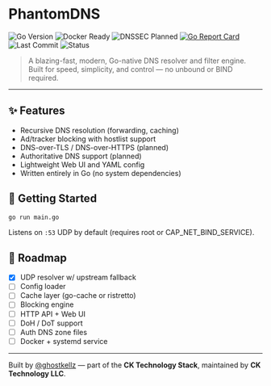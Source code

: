 # PhantomDNS

![Go Version](https://img.shields.io/badge/go-1.22+-blue)
![Docker Ready](https://img.shields.io/badge/docker-image--planned-blue)
![DNSSEC Planned](https://img.shields.io/badge/DNSSEC-support--planned-lightgrey)
[![Go Report Card](https://goreportcard.com/badge/github.com/ghostkellz/PhantomDNS)](https://goreportcard.com/report/github.com/ghostkellz/PhantomDNS)
![Last Commit](https://img.shields.io/github/last-commit/ghostkellz/PhantomDNS)
![Status](https://img.shields.io/badge/status-early--dev-yellow)

> A blazing-fast, modern, Go-native DNS resolver and filter engine. Built for speed, simplicity, and control — no unbound or BIND required.
--- 
## ✨ Features

- Recursive DNS resolution (forwarding, caching)
- Ad/tracker blocking with hostlist support
- DNS-over-TLS / DNS-over-HTTPS (planned)
- Authoritative DNS support (planned)
- Lightweight Web UI and YAML config
- Written entirely in Go (no system dependencies)

## 🔧 Getting Started

```bash
go run main.go
```

Listens on `:53` UDP by default (requires root or CAP_NET_BIND_SERVICE).

## 🧩 Roadmap

- [x] UDP resolver w/ upstream fallback
- [ ] Config loader
- [ ] Cache layer (go-cache or ristretto)
- [ ] Blocking engine
- [ ] HTTP API + Web UI
- [ ] DoH / DoT support
- [ ] Auth DNS zone files
- [ ] Docker + systemd service

---

Built by [@ghostkellz](https://github.com/ghostkellz) — part of the **CK Technology Stack**, maintained by **CK Technology LLC**.
